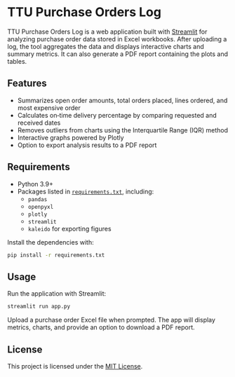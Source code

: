 # TTU Purchase Orders Log

TTU Purchase Orders Log is a web application built with [Streamlit](https://streamlit.io/) for analyzing purchase order data stored in Excel workbooks. After uploading a log, the tool aggregates the data and displays interactive charts and summary metrics. It can also generate a PDF report containing the plots and tables.

## Features

- Summarizes open order amounts, total orders placed, lines ordered, and most expensive order
- Calculates on‑time delivery percentage by comparing requested and received dates
- Removes outliers from charts using the Interquartile Range (IQR) method
- Interactive graphs powered by Plotly
- Option to export analysis results to a PDF report

## Requirements

- Python 3.9+
- Packages listed in [`requirements.txt`](requirements.txt), including:
  - `pandas`
  - `openpyxl`
  - `plotly`
  - `streamlit`
  - `kaleido` for exporting figures

Install the dependencies with:

```bash
pip install -r requirements.txt
```

## Usage

Run the application with Streamlit:

```bash
streamlit run app.py
```

Upload a purchase order Excel file when prompted. The app will display metrics, charts, and provide an option to download a PDF report.

## License

This project is licensed under the [MIT License](LICENSE).
